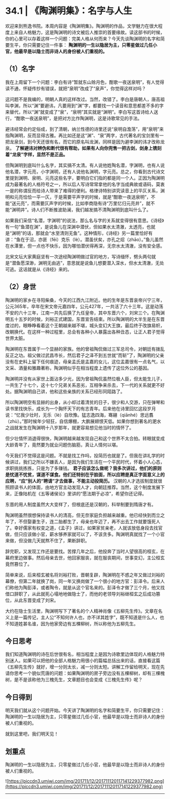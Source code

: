 # 34.1 | 《陶渊明集》：名字与人生

欢迎来到熊逸书院。本周内容是《陶渊明集》。陶渊明的作品，文学魅力在很大程度上来自人格魅力，这是陶渊明的诗文被后人推崇的首要缘故。读这部书的时候，你的心里可以存着这样一个问题：完美人格从何而来？今天先谈陶渊明的名字和简要生平，你只需要记住一件事： **陶渊明的一生以隐居为主，只零星做过几任小官，他最早是以隐士而非诗人的身份被人们重视的。**

## （1）名字

我在上周留下一个问题：李白有诗“暂就东山赊月色，酣歌一夜送泉明”，有人觉得读不通，怀疑传抄有错误，就把“泉明”改成了“泉声”，你觉得这样对吗？

这问题不是我编的，明朝人真的这样改过。当然，改错了。李白是唐朝人，唐高祖叫李渊，所以“渊”要避讳，凡要用到“渊”字，都要找一个读音和意思都差不多的字来替代，所以“渊”就变成了“泉”，“泉明”其实就是“渊明”。李白写这首诗给人送行，“酣歌一夜送泉明”，是把对方比作陶渊明，这是诗歌常见的手法。

避讳经常会约定俗成，到了清朝，纳兰性德的诗里还说“泉明自澹荡”，用“泉明”来指陶渊明，反而显得古雅。再比如还是这“渊”、“泉”两字，古代著名的宝剑里有一把龙泉剑，到今天还很有名，而它的原名叫龙渊，同样是因为避李渊的讳才改称龙泉。 **了解避讳对辨伪和断代很有帮助，如果有人向你兜售一把古剑，剑身上镌刻着“龙泉”字样，显然不是正品。**

但陶渊明到底叫什么名字，其实搞不太清。有人说他姓陶名潜，字渊明，也有人说他名潜，字元亮，小字渊明，还有人说他名渊明，字元亮。总之，你看到古代诗文里提到渊明、泉明、元亮这些名字，要明白它们指的都是同一个人。正因为陶渊明成为最著名的人格符号之一，所以后人写诗常常拿他的名字当成典故或语码，莫衷一是的称谓反而给诗人带来了难得的便利。格律诗特别讲究读音上的平仄关系，渊明和元亮恰恰一平一仄，于是需要平声字的时候，就是“酣歌一夜送泉明”，不能“送元亮”，而需要仄声字的时候，比如李商隐有诗“万里忆归元亮井”，就不能“渊明井”。诗人们不断推波助澜，我们越发搞不清陶渊明到底叫什么了。

如果我们采信“名潜，字渊明”的说法，那么名与字的关系就变得很有意思。《诗经》有一句“鱼潜在渊”，是说鱼儿在深渊中潜伏，但如果水太清澈，太透亮，也就是“渊明”的话，那就会“水至清则无鱼”。这种情形，《诗经》另一篇里恰好有讲：“鱼在于沼，亦匪（fēi）克乐（lè）。潜虽伏矣，亦孔之炤（zhāo）。”鱼儿虽然在水潭里，但一点也不快乐，因为哪怕潜伏得再深，无奈水太清澈，没有安全感。

北宋文坛大家黄庭坚有一次途经陶渊明做过官的地方，写诗缅怀，劈头两句就是“潜鱼愿深渺，渊明无由逃”，意思就是说鱼儿想要潜入深水，但水太清澈，无处可逃。这话就是从《诗经》来的。

## （2）身世

陶渊明的家乡在寻阳柴桑，今天的江西九江附近。他的生年是东晋哀帝兴宁三年，公元365年，卒年在宋文帝元嘉四年，公元427年，一共活了六十三年。这是动荡不安的六十三年，江南一共先后换了九任皇帝，其中东晋六个，刘宋三个。在陶渊明五十五岁的时候，刘裕正式建国，东晋宣告结束。所以陶渊明的大半生是在东晋度过的，眼睁睁看着这个王朝越来越不堪，城头变幻大王旗，最后终于改旗易帜，改朝换代。在这样一种过程里，总会有各种小人暴露出各种丑态，让正人君子觉得世界太脏。

陶渊明在东晋属于一个显赫的家族。他的曾祖陶侃做过三军总司令，对朝廷有拨乱反正之功。祖父做过武昌市长，然后君子之泽不到五世就“而斩”了，陶渊明的父亲没有在史料上留下任何痕迹，母亲孟氏是孟嘉的女儿，这位孟嘉很有一点名气，以文采、酒量和雅趣著称，陶渊明似乎在相当程度上遗传了这位外公的基因。

陶渊明并没有从家世上面沾多少光，因为曾祖陶侃虽然位极人臣，但太能生儿子，一共生了十七个，这十七个兄弟关系恶劣，互相争来杀去，下一代的关系就更不好处。据陶渊明自己讲，他和这些亲族的关系已经形同陌路了。

所以陶渊明空有显赫的出身，从小却过着清贫的日子，很少和人交游，只在弹琴和读书里找快乐，成长为一个胸怀天下的有志青年。后来他在诗里回忆这段岁月说：“忆我少壮时，无乐（lè）自欣豫。猛志逸四海，骞翮（qiānhé）思远翥（zhù）。”那时候年少轻狂，自信爆棚，大鹏展翅恨天低。如果你想到著名的淝水之战就发生在陶渊明十八岁那年，就更容易想见他当时的情怀了。

但少壮情怀消退得很快，陶渊明越来越发现自己和这个世界不太合拍。转眼就变成大龄青年了，竟然要为就业问题伤脑筋，真让人情何以堪。

今天我们不觉得这是问题。不就是找工作吗，投简历也就是了。但我在讲礼学的时候讲过，我们之所以不嫌丢人，是因为我们生活在一个平民时代，怀着小人心态，求职挑挑拣拣，只是为了多赚钱。 **君子应该怎么做呢？我多次讲过，他们的原则是忧道不忧贫，谋道不谋食。他们还特别在乎脸面，所以应聘是真正字面意义上的应聘，“应”别人的“聘请”才去做事，不能主动投简历。** 汉朝的人才选拔制度就很照顾读书人的体面，由地方官主动发现人才，向朝廷推荐。当然，这个制度发展下来，正像陆机在《五等诸侯论》里讲的“愿法期于必凉”，希望你还记得。

东晋的用人制度虽然大大变样了，但根底还是汉朝的，科举制要到隋唐才有。

陶渊明虽然很想保持读书人的清高，但无奈家庭负担越来越重。他已经快到而立之年了，不但娶妻生子，连二胎都生了，母亲也年迈了，再不出去工作就要饿死人了。幸好儒家有权变之道，《孟子》讲过，如果家贫亲老，人就该放低身段去找官做，但只应该做小官，薪水够养家就可以了，不该贪多。陶渊明真就找了一个小官来做，但没做几天就熬不住了，果断辞职。

辞完职，又发现工作还是要找。苦撑几年之后，他投奔了当时人望很高的桓玄，在幕府里边做事。然后母亲去世，他回家服丧，就在服丧期间，世事变幻，主公桓玄竟然篡位了。

简单来说，后来桓玄被名将刘裕打败，晋朝复辟，陶渊明在不惑之年又做过刘裕的幕僚，但第二年就换了岗，同一年又换岗做了一个很小的地方官：彭泽令。后来人们称他为陶彭泽，或者陶令，就是从这个官名来的。彭泽令才做了三个月，他又找借口辞职了，从此就死心塌地地做隐士了，而他的老领导刘裕继桓玄之后成功篡位，从此东晋变成了刘宋。

大约在隐士生活里，陶渊明写下了著名的个人精神肖像《五柳先生传》。文章在名义上是一篇传记，主人公“不知何许人也，亦不详其姓字”，既不知道是什么人，也不知道姓甚名谁，因为他家旁边有五棵柳树，所以称他为五柳先生。

## 今日思考

我们知道陶渊明的诗在后世很有名，相当程度上是因为诗歌里边体现的人格魅力特别迷人。如果可以把他的全部人格魅力用很小的篇幅总括出来的话，直接看这篇《五柳先生传》就好，增一分则太长，减一分则太短。讲解工作留给明天，现在先请你思考一个貌似荒唐的问题：如果陶渊明的房子旁边没有五棵柳树，却有三棵槐树，是不是该称他为三槐先生，文章题目也会变成《三槐先生传》呢？

## 今日得到

明天我们就从这个问题开始。今天讲了陶渊明的名字和简要生平，你只需要记住：陶渊明的一生以隐居为主，只零星做过几任小官，他最早是以隐士而非诗人的身份被人们重视的。

就到这里吧，我们明天见！

## 划重点

陶渊明的一生以隐居为主，只零星做过几任小官，他最早是以隐士而非诗人的身份被人们重视的。

![https://piccdn3.umiwi.com/img/201711/12/201711120117141229377982.png](https://piccdn3.umiwi.com/img/201711/12/201711120117141229377982.png)

---
